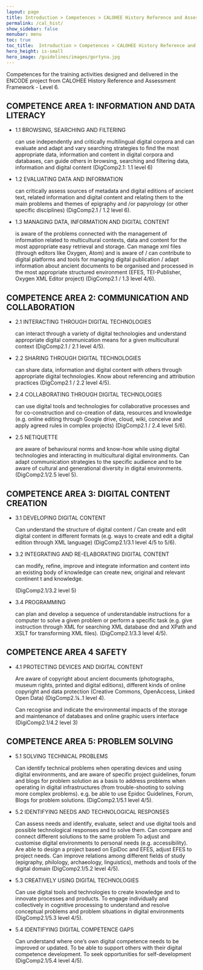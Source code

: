 ```yaml
---
layout: page
title: Introduction > Competences > CALOHEE History Reference and Assessment Framework - Level 6.
permalink: /cal_hist/
show_sidebar: false
menubar: menu
toc: true
toc_title:  Introduction > Competences > CALOHEE History Reference and Assessment Framework - Level 6.
hero_height: is-small
hero_image: /guidelines/images/gortyna.jpg
---
```


Competences for the training activities designed and delivered in the ENCODE project from CALOHEE History Reference and Assessment Framework - Level 6.

## COMPETENCE AREA 1: INFORMATION AND DATA LITERACY

- 1.1 BROWSING, SEARCHING AND FILTERING

    can use independently and critically multilingual digital corpora and can evaluate and adapt and vary searching strategies to find the most appropriate data, information and content in digital corpora and databases, can guide others in browsing, searching and filtering data, information and digital content (DigComp2.1: 1.1 level 6)

- 1.2 EVALUATING DATA AND INFORMATION

    can critically assess sources of metadata and digital editions of ancient text, related information and digital content and relating them to the main problems and themes of epigraphy and /or papyrology (or other specific disciplines) (DigComp2.1 / 1.2 level 6).

- 1.3 MANAGING DATA, INFORMATION AND DIGITAL CONTENT

    is aware of the problems connected with the management of information related to multicultural contexts, data and content for the most appropriate easy retrieval and storage. Can manage xml files (through editors like Oxygen, Atom) and is aware of / can contribute to digital platforms and tools for managing digital publication / adapt information about ancient documents to be organised and processed in the most appropriate structured environment (EFES, TEI-Publisher, Oxygen XML Editor project) (DigComp2.1 / 1.3 level 4/6).

## COMPETENCE AREA 2: COMMUNICATION AND COLLABORATION

- 2.1 INTERACTING THROUGH DIGITAL TECHNOLOGIES

    can interact through a variety of digital technologies and understand appropriate digital communication means for a given multicultural context (DigComp2.1 / 2.1 level 4/5).

- 2.2 SHARING THROUGH DIGITAL TECHNOLOGIES

    can share data, information and digital content with others through appropriate digital technologies. Know about referencing and attribution practices (DigComp2.1 / 2.2 level 4/5).

- 2.4 COLLABORATING THROUGH DIGITAL TECHNOLOGIES

    can use digital tools and technologies for collaborative processes and for co-construction and co-creation of data, resources and knowledge (e.g. online editing through Google drive, cloud, wiki, conceive and apply agreed rules in complex projects) (DigComp2.1 / 2.4 level 5/6).

- 2.5 NETIQUETTE

    are aware of behavioural norms and know-how while using digital technologies and interacting in multicultural digital environments. Can adapt communication strategies to the specific audience and to be aware of cultural and generational diversity in digital environments. (DigComp2.1/2.5 level 5).

## COMPETENCE AREA 3: DIGITAL CONTENT CREATION

- 3.1 DEVELOPING DIGITAL CONTENT

    Can understand the structure of digital content / Can create and edit digital content in different formats (e.g. ways to create and edit a digital edition through XML language) (DigComp2.1/3.1 level 4/5 to 5/6).

- 3.2 INTEGRATING AND RE-ELABORATING DIGITAL CONTENT

    can modify, refine, improve and integrate information and content into an existing body of knowledge can create new, original and relevant continent t and knowledge.

    (DigComp2.1/3.2 level 5)

- 3.4 PROGRAMMING

    can plan and develop a sequence of understandable instructions for a computer to solve a given problem or perform a specific task (e.g. give instruction through XML for searching XML database dnd and XPath and XSLT for transforming XML files). (DigComp2.1/3.3 level 4/5).

## COMPETENCE AREA 4 SAFETY

- 4.1 PROTECTING DEVICES AND DIGITAL CONTENT

    Are aware of copyright about ancient documents (photographs, museum rights, printed and digital editions), different kinds of online copyright and data protection (Creative Commons, OpenAccess, Linked Open Data) (DigComp2.¼..1 level 4).

    Can recognise and indicate the environmental impacts of the storage and maintenance of databases and online graphic users interface (DigiComp2.1/4.2 level 3)

## COMPETENCE AREA 5: PROBLEM SOLVING

- 5.1 SOLVING TECHNICAL PROBLEMS

    Can identify technical problems when operating devices and using digital environments, and are aware of specific project guidelines, forum and blogs for problem solution as a basis to address problems when operating in digital infrastructures (from trouble-shooting to solving more complex problems). e.g. be able to use Epidoc Guidelines, Forum, Blogs for problem solutions. (DigComp2.1/5.1 level 4/5).

- 5.2 IDENTIFYING NEEDS AND TECHNOLOGICAL RESPONSES

    Can assess needs and identify, evaluate, select and use digital tools and possible technological responses and to solve them. Can compare and connect different solutions to the same problem To adjust and customise digital environments to personal needs (e.g. accessibility). Are able to design a project based on EpiDoc and EFES, adjust EFES to project needs. Can improve relations among different fields of study (epigraphy, philology, archaeology, linguistics), methods and tools of the digital domain (DigComp2.1/5.2 level 4/5).

- 5.3 CREATIVELY USING DIGITAL TECHNOLOGIES

    Can use digital tools and technologies to create knowledge and to innovate processes and products. To engage individually and collectively in cognitive processing to understand and resolve conceptual problems and problem situations in digital environments (DigComp2.1/5.3 level 4/5).

- 5.4 IDENTIFYING DIGITAL COMPETENCE GAPS

    Can understand where one’s own digital competence needs to be improved or updated. To be able to support others with their digital competence development. To seek opportunities for self-development (DigComp2.1/5.4 level 4/5).
